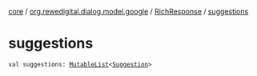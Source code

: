 [core](../../index.md) / [org.rewedigital.dialog.model.google](../index.md) / [RichResponse](index.md) / [suggestions](./suggestions.md)

# suggestions

`val suggestions: `[`MutableList`](https://kotlinlang.org/api/latest/jvm/stdlib/kotlin.collections/-mutable-list/index.html)`<`[`Suggestion`](../../org.rewedigital.dialog.model.dialogflow/-suggestion/index.md)`>`
